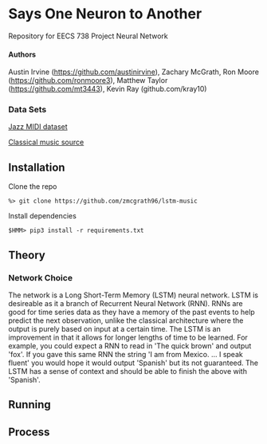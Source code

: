 

# Says One Neuron to Another
Repository for EECS 738 Project Neural Network

#### Authors
Austin Irvine (https://github.com/austinirvine), Zachary McGrath, Ron Moore (https://github.com/ronmoore3), Matthew Taylor (https://github.com/mt3443), Kevin Ray (github.com/kray10)

### Data Sets
[Jazz MIDI dataset](https://www.kaggle.com/saikayala/jazz-ml-ready-midi)


[Classical music source](http://www.piano-midi.de/)

## Installation

Clone the repo
```
%> git clone https://github.com/zmcgrath96/lstm-music
```

Install dependencies
```
$HMM> pip3 install -r requirements.txt

```
## Theory
### Network Choice
The network is a Long Short-Term Memory (LSTM) neural network. LSTM is desireable as it a branch of Recurrent Neural Network (RNN). RNNs are good for time series data as they have a memory of the past events to help predict the next observation, unlike the classical architecture where the output is purely based on input at a certain time. The LSTM is an improvement in that it allows for longer lengths of time to be learned. For example, you could expect a RNN to read in 'The quick brown' and output 'fox'. If you gave this same RNN the string 'I am from Mexico. ... I speak fluent' you would hope it would output 'Spanish' but its not guaranteed. The LSTM has a sense of context and should be able to finish the above with 'Spanish'. 
## Running
## Process










